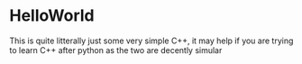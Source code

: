 # HelloWorld
This is quite litterally just some very simple C++, it may help if you are trying to learn 
C++ after python as the two are decently simular
